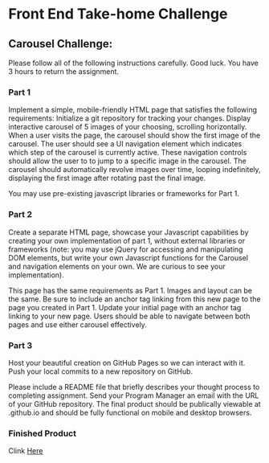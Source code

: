 # Front End Take-home Challenge

## Carousel Challenge:

Please follow all of the following instructions carefully. Good luck. You have 3 hours to return the assignment.

### Part 1
Implement a simple, mobile-friendly HTML page that satisfies the following requirements:
Initialize a git repository for tracking your changes.
Display interactive carousel of 5 images of your choosing, scrolling horizontally.
When a user visits the page, the carousel should show the first image of the carousel.
The user should see a UI navigation element which indicates which step of the carousel is currently active. These navigation controls should allow the user to to jump to a specific image in the carousel.
The carousel should automatically revolve images over time, looping indefinitely, displaying the first image after rotating past the final image.

You may use pre-existing javascript libraries or frameworks for Part 1.

### Part 2
Create a separate HTML page, showcase your Javascript capabilities by creating your own implementation of part 1, without external libraries or frameworks (note: you may use jQuery for accessing and manipulating DOM elements, but write your own Javascript functions for the Carousel and navigation elements on your own. We are curious to see your implementation).

This page has the same requirements as Part 1. Images and layout can be the same. Be sure to include an anchor tag linking from this new page to the page you created in Part 1. Update your initial page with an anchor tag linking to your new page. Users should be able to navigate between both pages and use either carousel effectively.

### Part 3
Host your beautiful creation on GitHub Pages so we can interact with it. Push your local commits to a new repository on GitHub.

Please include a README file that briefly describes your thought process to completing assignment. Send your Program Manager an email with the URL of your GitHub repository. The final product should be publically viewable at <repo name>.github.io and should be fully functional on mobile and desktop browsers.

### Finished Product

Clink [Here](https://quizzical-hugle-83075b.netlify.com/index.html)
